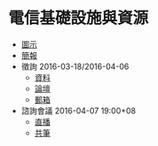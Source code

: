 # 電信基礎設施與資源

* [圖示](DC-infrastructure.png)
* [簡報](https://www.slideshare.net/vtaiwan/25-58639114)
* 徵詢 2016-03-18/2016-04-06
    * [資料](https://g0v.github.io/DC-infrastructure-gitbook)
    * [論壇](https://talk.vtaiwan.tw/c/DC-infrastructure)
    * [郵箱](mailto:replies+infrastructure@vtaiwan.tw)
* 諮詢會議 2016-04-07 19:00+08
    * [直播](https://livehouse.in/channel/vtaiwan)
    * [共筆](https://hackpad.com/JFTKX4Y50j0)
